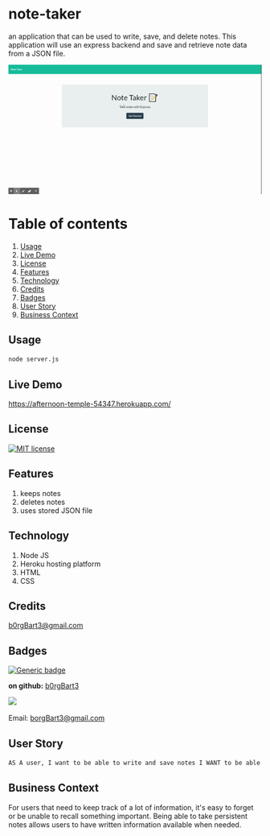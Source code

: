 # note-taker
an application that can be used to write, save, and delete notes. This application will use an express backend and save and retrieve note data from a JSON file.

![demo](demo1.gif)
# Table of contents
1. [Usage](#Usage)
3. [Live Demo](#Live_Demo)
4. [License](#License)
5. [Features](#Features)
6. [Technology](#Technology)
7. [Credits](#Credits)
8. [Badges](#Badges)
9. [User Story](#User_Story)
10. [Business Context](#Business_Context)

<a name="Usage"></a>
## Usage
```sh
node server.js
```
<a name="Live_Demo"></a>
## Live Demo
https://afternoon-temple-54347.herokuapp.com/
<a name='License'></a>
## License
[![MIT license](https://img.shields.io/badge/License-MIT-blue.svg)](https://lbesson.mit-license.org/)
<a name="Features"></a>
## Features
1. keeps notes
2.  deletes notes
3.  uses stored JSON file
<a name="Technology"></a>
## Technology
1. Node JS
2. Heroku hosting platform
3.  HTML
4.  CSS
<a name="Credits"></a>
## Credits
b0rgBart3@gmail.com
<a name="Badges"></a>
## Badges
 [![Generic badge](https://img.shields.io/badge/made_with-node_js-<COLOR>.svg)](https://shields.io/)

**on github:** <a href='github.com/b0rgBart3'>b0rgBart3</a>

[![](https://github.com/b0rgBart3.png?size=90)](https://github.com/remarkablemark)

Email: borgBart3@gmail.com
<a name="User_Story"></a>
## User Story
```sh
AS A user, I want to be able to write and save notes I WANT to be able to delete notes I've written beforeSO THAT I can organize my thoughts and keep track of tasks I need to complete
```
<a name="Business_Context"></a>
## Business Context
For users that need to keep track of a lot of information, it's easy to forget or be unable to recall something important. Being able to take persistent notes allows users to have written information available when needed.
